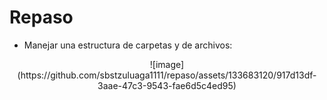 # Repaso

* Manejar una estructura de carpetas y de archivos:

<center>
![image](https://github.com/sbstzuluaga1111/repaso/assets/133683120/917d13df-3aae-47c3-9543-fae6d5c4ed95)
</center>
